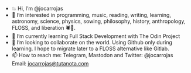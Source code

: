 - 💥 Hi, I’m @jocarrojas
- 👀 I’m interested in programming, music, reading, writing, learning, astronomy, science, physics, sowing, philosophy, history, anthropology, FLOSS, and liberation 🕷️🌹.
- 🌱 I’m currently learning Full Stack Development with The Odin Project
- 💞️ I’m looking to collaborate on the world. Using Github only during learning. I hope to migrate later to a FLOSS alternative like Gitlab.
- 📫 How to reach me: 
Telegram, Mastodon and Twitter: @jocarrojas
Email: jocarrojas@tutanota.com

